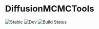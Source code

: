 # DiffusionMCMCTools

[![Stable](https://img.shields.io/badge/docs-stable-blue.svg)](https://JuliaDiffusionBayes.github.io/DiffusionMCMCTools.jl/stable)
[![Dev](https://img.shields.io/badge/docs-dev-blue.svg)](https://JuliaDiffusionBayes.github.io/DiffusionMCMCTools.jl/dev)
[![Build Status](https://travis-ci.com/JuliaDiffusionBayes/DiffusionMCMCTools.jl.svg?branch=master)](https://travis-ci.com/JuliaDiffusionBayes/DiffusionMCMCTools.jl)
